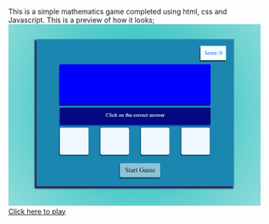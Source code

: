 This is a simple mathematics game completed using html, css and Javascript. 
This is a preview of how it looks;
![alt text](game.PNG "Preview")
[Click here to play](https://judithcodes.github.io/maths-game/)
